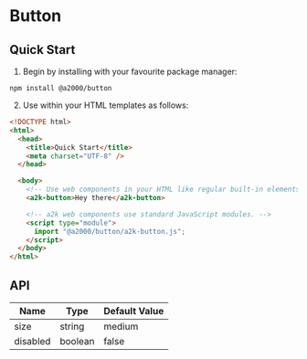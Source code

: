 # Button

## Quick Start

1. Begin by installing with your favourite package manager:

`npm install @a2000/button`

2. Use within your HTML templates as follows:

```html
<!DOCTYPE html>
<html>
  <head>
    <title>Quick Start</title>
    <meta charset="UTF-8" />
  </head>

  <body>
    <!-- Use web components in your HTML like regular built-in elements. -->
    <a2k-button>Hey there</a2k-button>

    <!-- a2k web components use standard JavaScript modules. -->
    <script type="module">
      import "@a2000/button/a2k-button.js";
    </script>
  </body>
</html>
```

## API

| Name     | Type    | Default Value |
| -------- | ------- | ------------- |
| size     | string  | medium        |
| disabled | boolean | false         |

